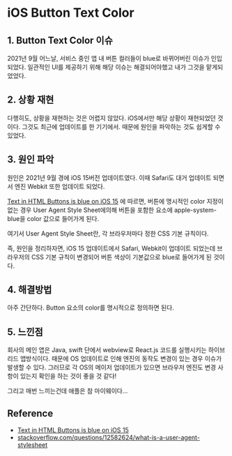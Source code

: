 # iOS Button Text Color



## 1. Button Text Color 이슈

2021년 9월 어느날, 서비스 중인 앱 내 버튼 컬러들이 blue로 바뀌어버린 이슈가 인입되었다. 일관적인 UI를 제공하기 위해 해당 이슈는 해결되어야했고 내가 그것을 맡게되었었다.



## 2. 상황 재현

다행히도, 상황을 재현하는 것은 어렵지 않았다. iOS에서만 해당 상황이 재현되었던 것이다. 그것도 최근에 업데이트를 한 기기에서. 때문에 원인을 파악하는 것도 쉽게할 수 있었다.



## 3. 원인 파악

원인은 2021년 9월 경에 iOS 15버전 업데이트였다. 이때 Safari도 대거 업데이트 되면서 엔진 Webkit 또한 업데이트 되었다.

[Text in HTML Buttons is blue on iOS 15](https://developer.apple.com/forums/thread/690529) 에 따르면, 버튼에 명시적인 color 지정이 없는 경우 User Agent Style Sheet에의해 버튼을 포함한 요소에 apple-system-blue을 color 값으로 들어가게 된다.

여기서 User Agent Style Sheet란, 각 브라우저마다 정한 CSS 기본 규칙이다.

즉, 원인을 정리하자면, iOS 15 업데이트에서 Safari, Webkit이 업데이트 되었는데 브라우저의 CSS 기본 규칙이 변경되어 버튼 색상이 기본값으로 blue로 들어가게 된 것이다.



## 4. 해결방법

아주 간단하다. Button 요소의 color를 명시적으로 정의하면 된다.



## 5. 느낀점

회사의 메인 앱은 Java, swift 단에서 webview로 React.js 코드를 실행시키는 하이브리드 앱방식이다. 때문에 OS 업데이트로 인해 엔진의 동작도 변경이 있는 경우 이슈가 발생할 수 있다. 그러므로 각 OS의 메이저 업데이트가 있으면 브라우저 엔진도 변경 사항이 있는지 확인을 하는 것이 좋을 것 같다!

그리고 매번 느끼는건데 애플은 참 마이웨이다...



## Reference

* [Text in HTML Buttons is blue on iOS 15](https://developer.apple.com/forums/thread/690529) 
* [stackoverflow.com/questions/12582624/what-is-a-user-agent-stylesheet](https://stackoverflow.com/questions/12582624/what-is-a-user-agent-stylesheet)
